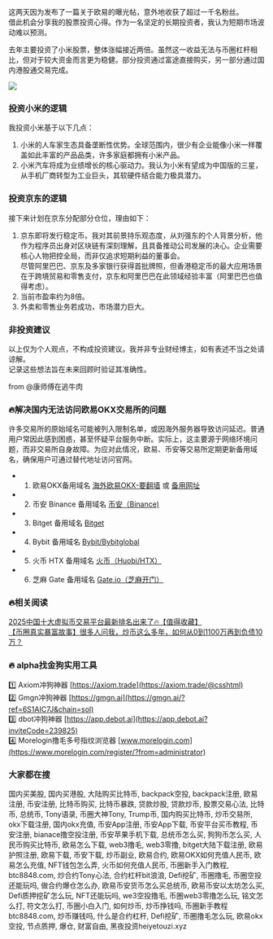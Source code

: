 这两天因为发布了一篇关于欧易的曝光帖，意外地收获了超过一千名粉丝。  
借此机会分享我的股票投资心得。作为一名坚定的长期投资者，我认为短期市场波动难以预测。

去年主要投资了小米股票，整体涨幅接近两倍。虽然这一收益无法与币圈杠杆相比，但对于较大资金而言更为稳健。部分投资通过富途直接购买，另一部分通过国内港股通交易完成。

[![](https://307e939.webp.li/20250708172337682.png)](https://btc8848.com/top-10-exchanges)

### 投资小米的逻辑  
我投资小米基于以下几点：  
1. 小米的人车家生态具备垄断性优势。全球范围内，很少有企业能像小米一样覆盖如此丰富的产品品类，许多家庭都拥有小米产品。  
2. 小米汽车将成为业绩增长的核心驱动力。我认为小米有望成为中国版的三星，从手机厂商转型为工业巨头，其软硬件结合能力极具潜力。

### 投资京东的逻辑  
接下来计划在京东分配部分仓位，理由如下：  
1. 京东即将发行稳定币。我对其前景持乐观态度，从刘强东的个人背景分析，他作为程序员出身对区块链有深刻理解，且具备推动公司发展的决心。企业需要核心人物把控全局，而非仅追求短期利益的董事会。  
尽管阿里巴巴、京东及多家银行获得首批牌照，但香港稳定币的最大应用场景在于跨境贸易和零售支付，京东和阿里巴巴在此领域经验丰富（阿里巴巴也值得考虑）。  
2. 当前市盈率约为8倍。  
3. 外卖和零售业务若成功，市场潜力巨大。

### 非投资建议  
以上仅为个人观点，不构成投资建议。我并非专业财经博主，如有表述不当之处请谅解。  
记录这些想法旨在未来回顾时验证其准确性。

from @康师傅在逃牛肉

### 🔥解决国内无法访问欧易OKX交易所的问题  
许多交易所的原始域名可能被列入限制名单，或因海外服务器导致访问延迟。普通用户常因此感到困惑，甚至怀疑平台服务中断。实际上，这主要源于网络环境问题，而非交易所自身故障。为应对此情况，欧易、币安等交易所定期更新备用域名，确保用户可通过替代地址访问官网。

- 1. 欧易OKX备用域名 [海外欧易OKX-要翻墙](https://www.okx.com/zh-hans/join/76527935) 或 [备用网址](https://www.chouyi.world/zh-hans/join/76527935)  
- 2. 币安 Binance 备用域名 [币安（Binance)](https://accounts.binance.com/zh-CN/register?ref=36457687)  
- 3. Bitget 备用域名 [Bitget](https://www.bitget.com/zh-CN/referral/register?from=referral&clacCode=VRNEYUTR)  
- 4. Bybit 备用域名 [Bybit/Bybitglobal](https://www.bybitglobal.com/zh-MY/invite/?ref=VMKORMM)  
- 5. 火币 HTX 备用域名 [火币（Huobi/HTX）](https://www.htx.com/invite/zh-cn/1f?invite_code=whf45223)  
- 6. 芝麻 Gate 备用域名 [Gate.io（芝麻开门）](https://www.gate.io/zh/signup?ref_type=103&ref=A1ERAQ)

### 🔥相关阅读  
[2025中国十大虚拟币交易平台最新排名出来了🔥【值得收藏】](https://btc8848.com/top-10-exchanges/)  
[【币圈真实暴富故事】很多人问我，炒币这么多年，如何从0到1100万再到负债10万？](https://heiyetouzi.xyz/biquanstory001/)

### 🔥 alpha找金狗实用工具  
1️⃣ Axiom冲狗神器 [https://axiom.trade](https://axiom.trade/@csshtml)  
2️⃣ Gmgn冲狗神器 [https://gmgn.ai](https://gmgn.ai/?ref=6S1AIC7J&chain=sol)  
3️⃣ dbot冲狗神器 [https://app.debot.ai](https://app.debot.ai?inviteCode=239825)  
4️⃣ Morelogin撸毛多号指纹浏览器 [www.morelogin.com](https://www.morelogin.com/register/?from=administrator)

### 大家都在搜  
国内买美股, 国内买港股, 大陆购买比特币, backpack空投, backpack注册, 欧易注册, 币安注册, 比特币购买, 比特币暴跌, 贷款炒股, 贷款炒币, 股票交易心法, 比特币, 总统币, Tony语录, 币圈大神Tony, Trump币, 国内购买比特币, 炒币交易所, okx下载注册, 国内okx充值, 币安App注册, 币安App下载, 币安平台买币教程, 币安注册, bianace撸空投注册, 币安苹果手机下载, 总统币怎么买, 狗狗币怎么买, 人民币购买比特币, 欧易怎么下载, web3撸毛, web3零撸, bitget大陆下载注册, 欧易护照注册, 欧易下载, 币安下载, 炒币副业, 欧易合约, 欧易OKX如何充值人民币, 欧易怎么充值, NFT钱包怎么弄, 火币如何充值人民币, 币圈新手入门教程, btc8848.com, 炒合约Tony心法, 合约杠杆bit浪浪, Defi挖矿, 币圈撸毛, 币圈空投还能玩吗, 做合约爆仓怎么办, 欧易币安货币怎么买总统币, 欧易币安以太坊怎么买, Defi质押挖矿怎么玩, NFT还能玩吗, we3空投撸毛, 币圈web3零撸怎么玩, 铭文怎么打, 符文怎么打, 币圈小白入门, 如何炒币, 炒币挣钱吗, 币圈新手教程btc8848.com, 炒币赚钱吗, 什么是合约杠杆, Defi挖矿, 币圈撸毛怎么玩, 欧易okx空投, 节点质押, 爆仓, 财富自由, 黑夜投资heiyetouzi.xyz
